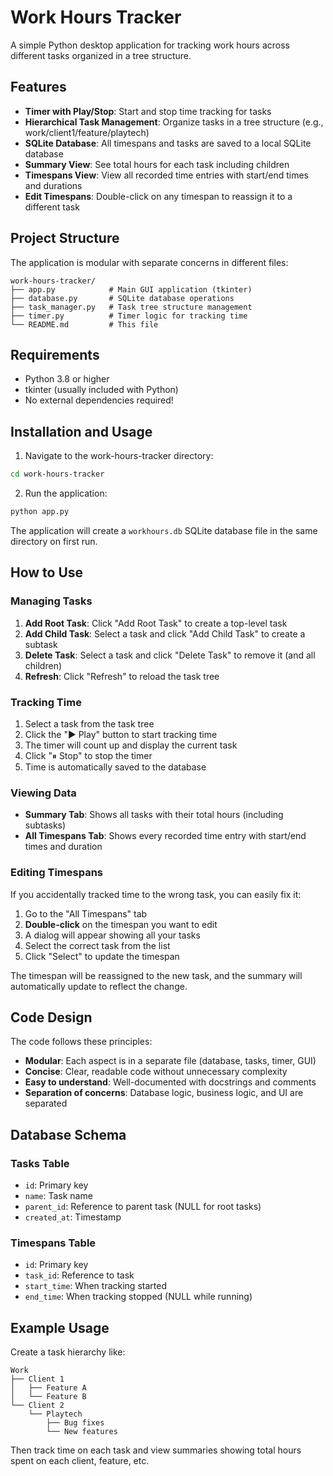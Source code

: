 # Work Hours Tracker

A simple Python desktop application for tracking work hours across different tasks organized in a tree structure.

## Features

- **Timer with Play/Stop**: Start and stop time tracking for tasks
- **Hierarchical Task Management**: Organize tasks in a tree structure (e.g., work/client1/feature/playtech)
- **SQLite Database**: All timespans and tasks are saved to a local SQLite database
- **Summary View**: See total hours for each task including children
- **Timespans View**: View all recorded time entries with start/end times and durations
- **Edit Timespans**: Double-click on any timespan to reassign it to a different task

## Project Structure

The application is modular with separate concerns in different files:

```
work-hours-tracker/
├── app.py            # Main GUI application (tkinter)
├── database.py       # SQLite database operations
├── task_manager.py   # Task tree structure management
├── timer.py          # Timer logic for tracking time
└── README.md         # This file
```

## Requirements

- Python 3.8 or higher
- tkinter (usually included with Python)
- No external dependencies required!

## Installation and Usage

1. Navigate to the work-hours-tracker directory:
```bash
cd work-hours-tracker
```

2. Run the application:
```bash
python app.py
```

The application will create a `workhours.db` SQLite database file in the same directory on first run.

## How to Use

### Managing Tasks

1. **Add Root Task**: Click "Add Root Task" to create a top-level task
2. **Add Child Task**: Select a task and click "Add Child Task" to create a subtask
3. **Delete Task**: Select a task and click "Delete Task" to remove it (and all children)
4. **Refresh**: Click "Refresh" to reload the task tree

### Tracking Time

1. Select a task from the task tree
2. Click the "▶ Play" button to start tracking time
3. The timer will count up and display the current task
4. Click "⏸ Stop" to stop the timer
5. Time is automatically saved to the database

### Viewing Data

- **Summary Tab**: Shows all tasks with their total hours (including subtasks)
- **All Timespans Tab**: Shows every recorded time entry with start/end times and duration

### Editing Timespans

If you accidentally tracked time to the wrong task, you can easily fix it:

1. Go to the "All Timespans" tab
2. **Double-click** on the timespan you want to edit
3. A dialog will appear showing all your tasks
4. Select the correct task from the list
5. Click "Select" to update the timespan

The timespan will be reassigned to the new task, and the summary will automatically update to reflect the change.

## Code Design

The code follows these principles:

- **Modular**: Each aspect is in a separate file (database, tasks, timer, GUI)
- **Concise**: Clear, readable code without unnecessary complexity
- **Easy to understand**: Well-documented with docstrings and comments
- **Separation of concerns**: Database logic, business logic, and UI are separated

## Database Schema

### Tasks Table
- `id`: Primary key
- `name`: Task name
- `parent_id`: Reference to parent task (NULL for root tasks)
- `created_at`: Timestamp

### Timespans Table
- `id`: Primary key
- `task_id`: Reference to task
- `start_time`: When tracking started
- `end_time`: When tracking stopped (NULL while running)

## Example Usage

Create a task hierarchy like:
```
Work
├── Client 1
│   ├── Feature A
│   └── Feature B
└── Client 2
    └── Playtech
        ├── Bug fixes
        └── New features
```

Then track time on each task and view summaries showing total hours spent on each client, feature, etc.
